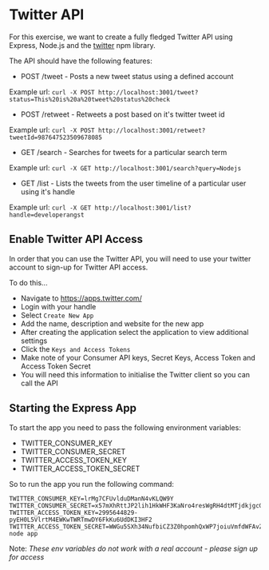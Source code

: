 # Twitter API

For this exercise, we want to create a fully fledged Twitter API using Express, Node.js and the [twitter](https://www.npmjs.com/package/twitter) npm library.

The API should have the following features:

* POST /tweet - Posts a new tweet status using a defined account

Example url:
`curl -X POST http://localhost:3001/tweet?status=This%20is%20a%20tweet%20status%20check`

* POST /retweet - Retweets a post based on it's twitter tweet id

Example url:
`curl -X POST http://localhost:3001/retweet?tweetId=987647523509678085`

* GET /search - Searches for tweets for a particular search term

Example url:
`curl -X GET http://localhost:3001/search?query=Nodejs`

* GET /list - Lists the tweets from the user timeline of a particular user using it's handle

Example url:
`curl -X GET http://localhost:3001/list?handle=developerangst`

## Enable Twitter API Access

In order that you can use the Twitter API, you will need to use your twitter account to sign-up for Twitter API access.

To do this... 
* Navigate to https://apps.twitter.com/
* Login with your handle
* Select `Create New App`
* Add the name, description and website for the new app
* After creating the application select the application to view additional settings
* Click the `Keys and Access Tokens`
* Make note of your Consumer API keys, Secret Keys, Access Token and Access Token Secret
* You will need this information to initialise the Twitter client so you can call the API

## Starting the Express App

To start the app you need to pass the following environment variables:

* TWITTER_CONSUMER_KEY
* TWITTER_CONSUMER_SECRET
* TWITTER_ACCESS_TOKEN_KEY
* TWITTER_ACCESS_TOKEN_SECRET

So to run the app you run the following command:

```$bash
TWITTER_CONSUMER_KEY=lrMg7CFUvlduDManN4vKLQW9Y TWITTER_CONSUMER_SECRET=x57mXhRttJP2lih1HkWHF3KaNro4resWgRH4dtMTjdkjgcGrrn TWITTER_ACCESS_TOKEN_KEY=2995644829-pyEH0L5VlrtM4EWKwTWRTmwDY6FkKu6UdDKI3HF2 TWITTER_ACCESS_TOKEN_SECRET=WWGu5SXh34NufbiCZ3Z0hpomhQxWP7joiuVmfdWFAvZ node app
```

Note: _These env variables do not work with a real account - please sign up for access_





